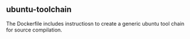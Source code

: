 ## ubuntu-toolchain

The Dockerfile includes instructiosn to create a generic ubuntu tool chain for source compilation.
